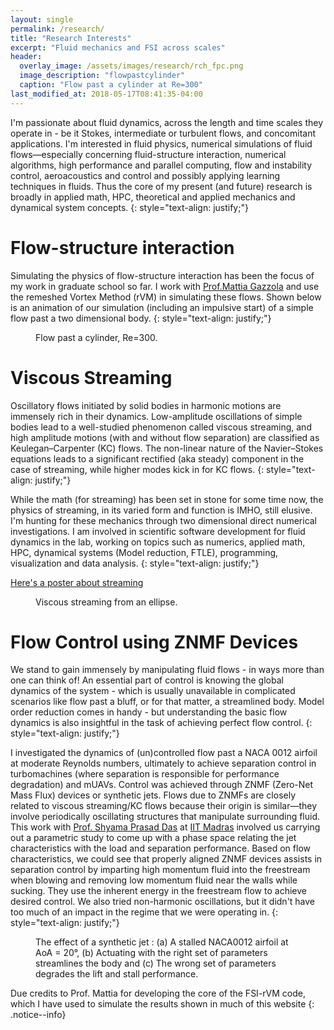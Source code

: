 ```yaml
---
layout: single
permalink: /research/
title: "Research Interests"
excerpt: "Fluid mechanics and FSI across scales"
header:
  overlay_image: /assets/images/research/rch_fpc.png
  image_description: "flowpastcylinder"
  caption: "Flow past a cylinder at Re=300"
last_modified_at: 2018-05-17T08:41:35-04:00
---
```


I'm passionate about fluid dynamics, across the length and time scales
they operate in - be it Stokes, intermediate or turbulent flows, and
concomitant applications. I'm interested in fluid physics, numerical
simulations of fluid flows—especially concerning fluid-structure interaction,
numerical algorithms, high performance and parallel computing, flow and
instability control, aeroacoustics and control and possibly applying learning
techniques in fluids. Thus the core of my present (and future) research is broadly
in applied math, HPC, theoretical and applied mechanics and dynamical system concepts.
{: style="text-align: justify;"}

# Flow-structure interaction

Simulating the physics of flow-structure interaction has been the focus of my work
in graduate school so far. I work with [Prof.Mattia Gazzola](http://mattia-lab.com/)
and use the remeshed Vortex Method (rVM) in simulating these flows. Shown below is
an animation of our simulation (including an impulsive start) of a simple flow past
a two dimensional body.
{: style="text-align: justify;"}

<figure class="align-center">
  <img src="{{site.url}}{{site.baseurl}}/assets/images/research/rch_fpc_anim.gif" alt="">
  <figcaption>Flow past a cylinder, Re=300.</figcaption>
</figure>

# Viscous Streaming
Oscillatory flows initiated by solid bodies in harmonic motions are immensely
rich in their dynamics. Low-amplitude oscillations of simple bodies lead to a
well-studied phenomenon called viscous streaming, and high amplitude motions
(with and without flow separation) are classified as Keulegan–Carpenter (KC)
flows. The non-linear nature of the Navier–Stokes equations leads to a significant
rectified (aka steady) component in the case of streaming, while higher modes kick
in for KC flows.
{: style="text-align: justify;"}

While the math (for streaming) has been set in stone for some time now, the physics
of streaming, in its varied form and function is IMHO, still elusive. I'm hunting
for these mechanics through two dimensional direct numerical investigations.
I am involved in scientific software development for fluid dynamics in the lab, working
on topics such as numerics, applied math, HPC, dynamical systems (Model reduction,
FTLE), programming, visualization and data analysis.
{: style="text-align: justify;"}

[Here's a poster about streaming](https://www.instagram.com/p/BcseNTon6VY/)
 <figure class="align-center">
  <img src="{{site.url}}{{site.baseurl}}/assets/images/research/placeholder.png" alt="">
  <figcaption>Viscous streaming from an ellipse.</figcaption>
</figure>

# Flow Control using ZNMF Devices
<!-- <h1 class="title"><img id="centerimg9" src="/images/websiteCollatedStreamlines.png"></h1><center><small>
 -->
<!-- The effect of a synthetic jet : (a) A stalled NACA0012 airfoil at AoA = 20°, (b) Actuating with the right set of parameters streamlines the body, image is a representative snapshot of the periodic dynamics and (c) The wrong set of parameters degrades the lift and stall performance
 -->
We stand to gain immensely by manipulating fluid flows - in ways more than
one can think of! An essential part of control is knowing the global dynamics
of the system - which is usually unavailable in complicated scenarios like flow
past a bluff, or for that matter, a streamlined body. Model order reduction comes
in handy - but understanding the basic flow dynamics is also insightful in the
task of achieving perfect flow control.
{: style="text-align: justify;"}

I investigated the dynamics of (un)controlled flow past a NACA 0012 airfoil at
moderate Reynolds numbers, ultimately to achieve separation control in turbomachines
(where separation is responsible for performance degradation) and mUAVs.
Control was achieved through ZNMF (Zero-Net Mass Flux) devices or synthetic
jets. Flows due to ZNMFs are closely related to viscous streaming/KC flows
because their origin is similar—they involve periodically oscillating structures
that manipulate surrounding fluid. This work with
[Prof. Shyama Prasad Das](http://mech.iitm.ac.in/Faculty/spdas/home.php) at
[IIT Madras](https://www.iitm.ac.in/) involved us carrying out a parametric study
to come up with a phase space relating the jet characteristics with the load and
separation performance. Based on flow characteristics, we could see that properly
aligned ZNMF devices assists in separation control by imparting high momentum fluid
into the freestream when blowing and removing low momentum fluid near the walls while
sucking. They use the inherent energy in the freestream flow to achieve desired control.
We also tried non-harmonic oscillations, but it didn't have too much of an impact
in the regime that we were operating in.
{: style="text-align: justify;"}

<figure class="align-center">
  <img src="{{site.url}}{{site.baseurl}}/assets/images/research/znmf_stream.png" alt="">
  <figcaption>The effect of a synthetic jet : (a) A stalled NACA0012 airfoil at AoA = 20°,
  (b) Actuating with the right set of parameters streamlines the body and (c) The wrong set
  of parameters degrades the lift and stall performance.</figcaption>
</figure>

Due credits to Prof. Mattia for developing the core of the FSI-rVM code, which
I have used to simulate the results shown in much of this website
{: .notice--info}